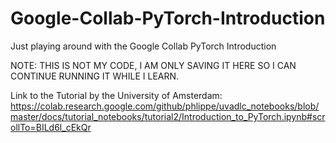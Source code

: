# Google-Collab-PyTorch-Introduction
Just playing around with the Google Collab PyTorch Introduction

NOTE: THIS IS NOT MY CODE, I AM ONLY SAVING IT HERE SO I CAN CONTINUE RUNNING IT WHILE I LEARN.

Link to the Tutorial by the University of Amsterdam: https://colab.research.google.com/github/phlippe/uvadlc_notebooks/blob/master/docs/tutorial_notebooks/tutorial2/Introduction_to_PyTorch.ipynb#scrollTo=BILd6l_cEkQr
